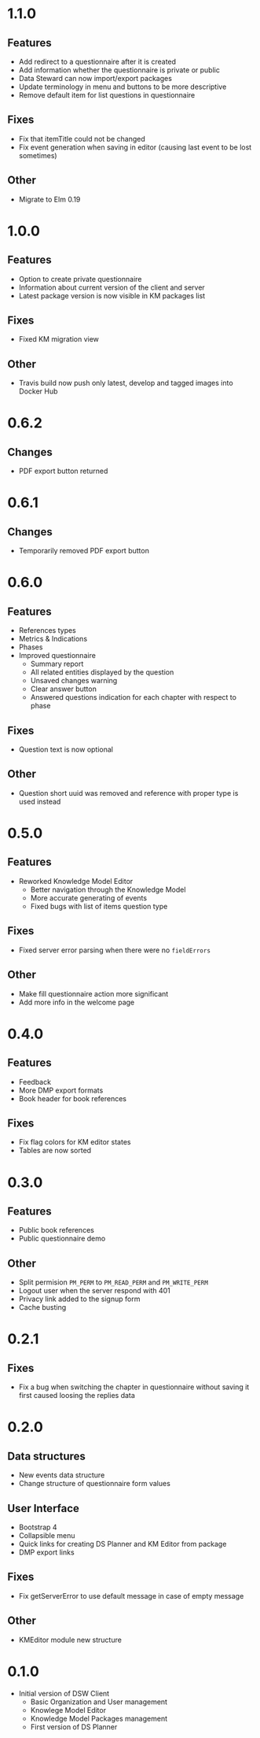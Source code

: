 # 1.1.0

## Features

- Add redirect to a questionnaire after it is created
- Add information whether the questionnaire is private or public
- Data Steward can now import/export packages
- Update terminology in menu and buttons to be more descriptive
- Remove default item for list questions in questionnaire

## Fixes

- Fix that itemTitle could not be changed
- Fix event generation when saving in editor (causing last event to be lost sometimes)

## Other

- Migrate to Elm 0.19


# 1.0.0

## Features

- Option to create private questionnaire
- Information about current version of the client and server
- Latest package version is now visible in KM packages list

## Fixes

- Fixed KM migration view

## Other

- Travis build now push only latest, develop and tagged images into Docker Hub



# 0.6.2

## Changes

- PDF export button returned


# 0.6.1

## Changes

- Temporarily removed PDF export button


# 0.6.0

## Features

- References types
- Metrics & Indications
- Phases
- Improved questionnaire
    - Summary report
    - All related entities displayed by the question
    - Unsaved changes warning
    - Clear answer button
    - Answered questions indication for each chapter with respect to phase

## Fixes

- Question text is now optional

## Other

- Question short uuid was removed and reference with proper type is used instead


# 0.5.0

## Features

- Reworked Knowledge Model Editor
    - Better navigation through the Knowledge Model
    - More accurate generating of events
    - Fixed bugs with list of items question type

## Fixes

- Fixed server error parsing when there were no `fieldErrors`

## Other

- Make fill questionnaire action more significant
- Add more info in the welcome page


# 0.4.0

## Features

- Feedback
- More DMP export formats
- Book header for book references

## Fixes

- Fix flag colors for KM editor states
- Tables are now sorted


# 0.3.0

## Features

- Public book references
- Public questionnaire demo

## Other

- Split permision `PM_PERM` to `PM_READ_PERM` and `PM_WRITE_PERM`
- Logout user when the server respond with 401
- Privacy link added to the signup form
- Cache busting


# 0.2.1

## Fixes

- Fix a bug when switching the chapter in questionnaire without saving it first caused loosing the replies data


# 0.2.0

## Data structures

- New events data structure
- Change structure of questionnaire form values

## User Interface

- Bootstrap 4
- Collapsible menu
- Quick links for creating DS Planner and KM Editor from package
- DMP export links

## Fixes

- Fix getServerError to use default message in case of empty message

## Other

- KMEditor module new structure


# 0.1.0

- Initial version of DSW Client
    - Basic Organization and User management
    - Knowlege Model Editor
    - Knowledge Model Packages management
    - First version of DS Planner
